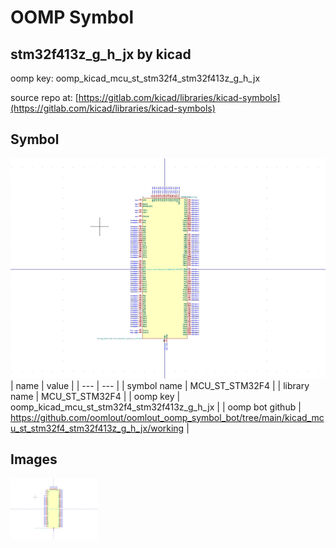 # OOMP Symbol  
## stm32f413z_g_h_jx  by kicad  
  
oomp key: oomp_kicad_mcu_st_stm32f4_stm32f413z_g_h_jx  
  
source repo at: [https://gitlab.com/kicad/libraries/kicad-symbols](https://gitlab.com/kicad/libraries/kicad-symbols)  
## Symbol  
  
[![working.png](working_600.png)](working.png)  
| name | value | 
| --- | --- | 
| symbol name | MCU_ST_STM32F4 | 
| library name | MCU_ST_STM32F4 | 
| oomp key | oomp_kicad_mcu_st_stm32f4_stm32f413z_g_h_jx | 
| oomp bot github | https://github.com/oomlout/oomlout_oomp_symbol_bot/tree/main/kicad_mcu_st_stm32f4_stm32f413z_g_h_jx/working | 
## Images  
  
[![working.png](working_140.png)](working.png)  

